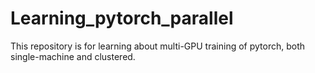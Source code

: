 # Learning_pytorch_parallel

This repository is for learning about multi-GPU training of pytorch, both single-machine and clustered.
